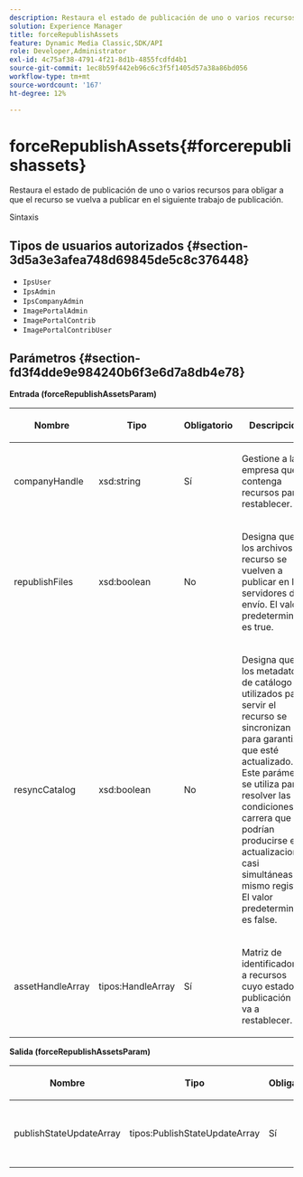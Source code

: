 ```yaml
---
description: Restaura el estado de publicación de uno o varios recursos para obligar a que el recurso se vuelva a publicar en el siguiente trabajo de publicación.
solution: Experience Manager
title: forceRepublishAssets
feature: Dynamic Media Classic,SDK/API
role: Developer,Administrator
exl-id: 4c75af38-4791-4f21-8d1b-4855fcdfd4b1
source-git-commit: 1ec8b59f442eb96c6c3f5f1405d57a38a86bd056
workflow-type: tm+mt
source-wordcount: '167'
ht-degree: 12%

---
```


# forceRepublishAssets{#forcerepublishassets}

Restaura el estado de publicación de uno o varios recursos para obligar a que el recurso se vuelva a publicar en el siguiente trabajo de publicación.

Sintaxis

## Tipos de usuarios autorizados {#section-3d5a3e3afea748d69845de5c8c376448}

* `IpsUser`
* `IpsAdmin`
* `IpsCompanyAdmin`
* `ImagePortalAdmin`
* `ImagePortalContrib`
* `ImagePortalContribUser`

## Parámetros {#section-fd3f4dde9e984240b6f3e6d7a8db4e78}

**Entrada (forceRepublishAssetsParam)**

<table id="table_742D67AD77554904976EC4A07A0CBC64"> 
 <thead> 
  <tr> 
   <th colname="col1" class="entry"> <p>Nombre </p> </th> 
   <th colname="col2" class="entry"> <p>Tipo </p> </th> 
   <th colname="col3" class="entry"> <p>Obligatorio </p> </th> 
   <th colname="col4" class="entry"> <p>Descripción </p> </th> 
  </tr> 
 </thead>
 <tbody> 
  <tr> 
   <td colname="col1"> <span class="codeph"> <span class="varname"> companyHandle</span> </span> </td> 
   <td colname="col2"> <span class="codeph"> xsd:string</span> </td> 
   <td colname="col3"> <p>Sí </p> </td> 
   <td colname="col4"> <p>Gestione a la empresa que contenga recursos para restablecer. </p> </td> 
  </tr> 
  <tr> 
   <td colname="col1"><span class="codeph"> <span class="varname"> republishFiles</span> </span> </td> 
   <td colname="col2"><span class="codeph"> xsd:boolean</span> </td> 
   <td colname="col3"> <p>No </p> </td> 
   <td colname="col4"> <p>Designa que los archivos del recurso se vuelven a publicar en los servidores de envío. El valor predeterminado es <span class="codeph"> true</span>. </p> </td> 
  </tr> 
  <tr> 
   <td colname="col1"><span class="codeph"> <span class="varname"> resyncCatalog</span> </span> </td> 
   <td colname="col2"><span class="codeph"> xsd:boolean</span> </td> 
   <td colname="col3"> <p>No </p> </td> 
   <td colname="col4"> <p>Designa que los metadatos de catálogo utilizados para servir el recurso se sincronizan para garantizar que esté actualizado. Este parámetro se utiliza para resolver las condiciones de carrera que podrían producirse en actualizaciones casi simultáneas del mismo registro. El valor predeterminado es <span class="codeph"> false</span>. </p> </td> 
  </tr> 
  <tr> 
   <td colname="col1"> <span class="codeph"> <span class="varname"> assetHandleArray</span> </span> </td> 
   <td colname="col2"> <span class="codeph"> tipos:HandleArray</span> </td> 
   <td colname="col3"> <p>Sí </p> </td> 
   <td colname="col4"> <p>Matriz de identificadores a recursos cuyo estado de publicación se va a restablecer. </p> </td> 
  </tr> 
 </tbody> 
</table>

**Salida (forceRepublishAssetsParam)**

<table id="table_78E74186669F477E9E2D837D58A789DC"> 
 <thead> 
  <tr> 
   <th colname="col1" class="entry"> <p>Nombre </p> </th> 
   <th colname="col2" class="entry"> <p>Tipo </p> </th> 
   <th colname="col3" class="entry"> <p>Obligatorio </p> </th> 
   <th colname="col4" class="entry"> <p>Descripción </p> </th> 
  </tr> 
 </thead>
 <tbody> 
  <tr> 
   <td colname="col1"> <span class="codeph"> <span class="varname"> publishStateUpdateArray</span> </span> </td> 
   <td colname="col2"> <span class="codeph"> tipos:PublishStateUpdateArray</span> </td> 
   <td colname="col3"> <p>Sí </p> </td> 
   <td colname="col4"> <p>Matriz de actualizaciones de estado de publicación. </p> </td> 
  </tr> 
 </tbody> 
</table>
